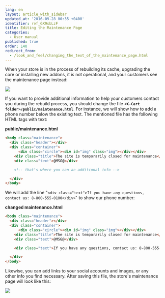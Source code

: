 ```yaml
---
lang: en
layout: article_with_sidebar
updated_at: '2016-09-28 00:35 +0400'
identifier: ref_GX9sbLzF
title: Editing the Maintenance Page
categories:
  - User manual
published: true
order: 140
redirect_from:
  - /look_and_feel/changing_the_text_of_the_maintenance_page.html
---
```


When your store is in the process of rebuilding its cache, upgrading the core or installing new addons, it is not operational, and your customers see the maintenance page instead:

![]({{site.baseurl}}/attachments/8750554/8719382.png)

If you want to provide additional information to help your customers contact you during the rebuild process, you should change the file **`<X-Cart folder>/public/maintenance.html`**. For instance, we will show how to add a phone number below the existing text. The mentioned file has the following HTML tags with text:

**public/maintenance.html**

```html
<body class="maintenance">
  <div class="header"></div>
  <div class="container">
	  <div class="circle"><div id="img" class="img"></div></div>
    <div class="title">The site is temporarily closed for maintenance</div>
    <div class="text">@MSG@</div>

	<!-- that's where you can an additional info -->

  </div>
</body>
```

We will add the line "`<div class="text">If you have any questions, contact us: 8-800-555-0100</div>`" to show our phone number:

**changed maintenance.html**

```html
<body class="maintenance">
  <div class="header"></div>
  <div class="container">
	  <div class="circle"><div id="img" class="img"></div></div>
    <div class="title">The site is temporarily closed for maintenance</div>
    <div class="text">@MSG@</div>

	<div class="text">If you have any questions, contact us: 8-800-555-0100</div>

  </div>
</body>
```

Likewise, you can add links to your social accounts and images, or any other info you find necessary. After saving this file, the store's maintenance page will look like this:

![]({{site.baseurl}}/attachments/8750554/8719383.png)
